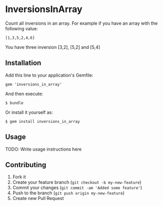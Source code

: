 # InversionsInArray

Count all inversions in an array. For example if you have an array with the following value:

	[1,3,5,2,4,6]

You have three inversion [3,2], [5,2] and [5,4]

## Installation

Add this line to your application's Gemfile:

    gem 'inversions_in_array'

And then execute:

    $ bundle

Or install it yourself as:

    $ gem install inversions_in_array

## Usage

TODO: Write usage instructions here

## Contributing

1. Fork it
2. Create your feature branch (`git checkout -b my-new-feature`)
3. Commit your changes (`git commit -am 'Added some feature'`)
4. Push to the branch (`git push origin my-new-feature`)
5. Create new Pull Request
